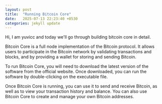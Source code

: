 ```yaml
---
layout: post
title:  "Running Bitcoin Core"
date:   2025-07-13 22:23:40 +0530
categories: jekyll update
---
```


Hi, I am yuvicc and today we'll go through building bitcoin core in detail.

Bitcoin Core is a full node implementation of the Bitcoin protocol. It allows users to participate in the Bitcoin network by validating transactions and blocks, and by providing a wallet for storing and sending Bitcoin.

To run Bitcoin Core, you will need to download the latest version of the software from the official website. Once downloaded, you can run the software by double-clicking on the executable file.

Once Bitcoin Core is running, you can use it to send and receive Bitcoin, as well as to view your transaction history and balance. You can also use Bitcoin Core to create and manage your own Bitcoin addresses.

